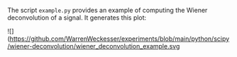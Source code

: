 The script `example.py` provides an example of computing the Wiener deconvolution
of a signal.  It generates this plot:

![](https://github.com/WarrenWeckesser/experiments/blob/main/python/scipy/wiener-deconvolution/wiener_deconvolution_example.svg
